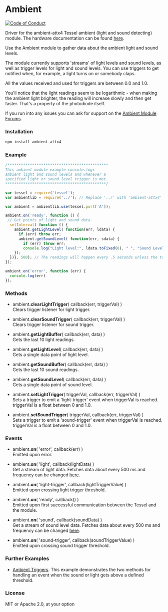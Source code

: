 # Ambient
[![Code of Conduct](https://img.shields.io/badge/%E2%9D%A4-code%20of%20conduct-blue.svg?style=flat)](https://github.com/tessel/project/blob/master/CONDUCT.md)

Driver for the ambient-attx4 Tessel ambient (light and sound detecting) module. The hardware documentation can be found [here](https://github.com/tessel/hardware/blob/master/modules-overview.md#ambient).

Use the Ambient module to gather data about the ambient light and sound levels.

The module currently supports 'streams' of light levels and sound levels, as well as trigger levels for light and sound levels. You can use triggers to get notified when, for example, a light turns on or somebody claps.

All the values received and used for triggers are between 0.0 and 1.0.

You'll notice that the light readings seem to be logarithmic - when making the ambient light brighter, the reading will increase slowly and then get faster. That's a property of the photodiode itself.

If you run into any issues you can ask for support on the [Ambient Module Forums](http://forums.tessel.io/category/ambient).

### Installation
```sh
npm install ambient-attx4
```

### Example
```js
/*********************************************
This ambient module example console.logs
ambient light and sound levels and whenever a
specified light or sound level trigger is met.
*********************************************/

var tessel = require('tessel');
var ambientlib = require('../'); // Replace '../' with 'ambient-attx4' in your own code

var ambient = ambientlib.use(tessel.port['A']);

ambient.on('ready', function () {
 // Get points of light and sound data.
  setInterval( function () {
    ambient.getLightLevel( function(err, ldata) {
      if (err) throw err;
      ambient.getSoundLevel( function(err, sdata) {
        if (err) throw err;
        console.log("Light level:", ldata.toFixed(8), " ", "Sound Level:", sdata.toFixed(8));
    });
  })}, 500); // The readings will happen every .5 seconds unless the trigger is hit
});

ambient.on('error', function (err) {
  console.log(err)
});

```

### Methods

* ambient<b>.clearLightTrigger</b>( callback(err, triggerVal) )  
Clears trigger listener for light trigger.  

* ambient<b>.clearSoundTrigger</b>( callback(err, triggerVal) )  
Clears trigger listener for sound trigger.  

* ambient<b>.getLightBuffer</b>( callback(err, data) )  
Gets the last 10 light readings.  

* ambient<b>.getLightLevel</b>( callback(err, data) )  
Gets a single data point of light level.  

* ambient<b>.getSoundBuffer</b>( callback(err, data) )  
Gets the last 10 sound readings.  

* ambient<b>.getSoundLevel</b>( callback(err, data) )  
Gets a single data point of sound level.  

* ambient<b>.setLightTrigger</b>( triggerVal, callback(err, triggerVal) )  
Sets a trigger to emit a 'light-trigger' event when triggerVal is reached. triggerVal is a float between 0 and 1.0.  

* ambient<b>.setSoundTrigger</b>( triggerVal, callback(err, triggerVal) )  
Sets a trigger to emit a 'sound-trigger' event when triggerVal is reached. triggerVal is a float between 0 and 1.0.  

### Events

* ambient<b>.on</b>( 'error', callback(err) )  
Emitted upon error.  

* ambient<b>.on</b>( 'light', callback(lightData) )  
Get a stream of light data. Fetches data about every 500 ms and frequency can be changed [here](https://github.com/tessel/ambient-attx4/blob/master/index.js#L51).

* ambient<b>.on</b>( 'light-trigger', callback(lightTriggerValue) )  
Emitted upon crossing light trigger threshold.  

* ambient<b>.on</b>( 'ready', callback() )  
Emitted upon first successful communication between the Tessel and the module.  

* ambient<b>.on</b>( 'sound', callback(soundData) )  
Get a stream of sound level data. Fetches data about every 500 ms and frequency can be changed [here](https://github.com/tessel/ambient-attx4/blob/master/index.js#L51).

* ambient<b>.on</b>( 'sound-trigger', callback(soundTriggerValue) )  
Emitted upon crossing sound trigger threshold.  

### Further Examples  
* [Ambient Triggers](https://github.com/tessel/ambient-attx4/blob/master/examples/ambient-triggers.js). This example demonstrates the two methods for handling an event when the sound or light gets above a defined threshold. 

### License
MIT or Apache 2.0, at your option  

